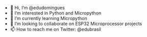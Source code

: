 - 👋 Hi, I’m @edudomingues
- 👀 I’m interested in Python and Micropython
- 🌱 I’m currently learning Micropython
- 💞️ I’m looking to collaborate on ESP32 Microprocessor projects
- 📫 How to reach me on Twitter: @edubrasil

<!---
edudomingues/edudomingues is a ✨ special ✨ repository because its `README.md` (this file) appears on your GitHub profile.
You can click the Preview link to take a look at your changes.
--->

